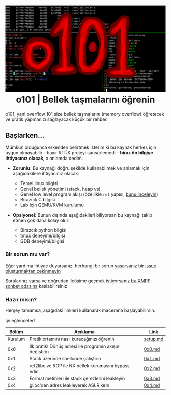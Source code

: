 <h1 align="center">
  <img width="640px" src="assets/banner.png">
  </br>
  o101 | Bellek taşmalarını öğrenin
</h1>

o101, yani overflow 101 size bellek taşmalarını (memory overflow) öğretecek 
ve pratik yapmanızı sağlayacak küçük bir rehber.

## Başlarken...
Mümkün olduğunca erkenden belirtmek isterim ki bu kaynak herkes için uygun
olmayabilir - hayır RTÜK projeyi sansürlemedi - **biraz ön bilgiye ihtiyacınız olacak**,
o anlamda dedim.

- **Zorunlu:** Bu kaynağı doğru şekilde kullanabilmek ve anlamak için aşağıdakilere ihtiyacınız olacak:
    * Temel linux bilgisi
    * Genel bellek yönetimi (stack, heap vs)
    * Genel low level program akışı (özellikle `ret` yapısı, [bunu inceleyin](https://youtu.be/e46wHUjNDjE))
    * Birazcık C bilgisi
    * Lab için QEMU/KVM kurulumu

- **Opsiyonel:** Bunun dışında aşağıdakileri biliyorsan bu kaynağı takip etmen çok daha kolay olur:
    * Birazcık python bilgisi
    * tmux deneyimi/bilgisi
    * GDB deneyimi/bilgisi

### Bir sorun mu var? 
Eğer yardıma ihtiyaç duyarsanız, herhangi bir sorun yaşarsanız
bir [issue oluşturmaktan çekinmeyin](https://github.com/ngn13/o101/issues)

Sorularınız varsa ve doğrudan iletişime geçmek istiyorsanız [bu XMPP sohbet odasına](xmpp:penguintux@conference.jabbers.one)
katılabilirsiniz

### Hazır mısın?
Herşey tamamsa, aşağıdaki linkleri kullanarak macerana başlayabilirsin.

İyi eğlenceler!

| Bölüm           | Açıklama                                                  | Link                        |
| --------------- | --------------------------------------------------------- | --------------------------- |
| Kurulum         | Pratik ortamını nasıl kuracağınızı öğrenin                | [setup.md](docs/setup.md)   |
| 0x0             | İlk pratik! Dönüş adresi ile programın akışını değiştirin | [0x0.md](docs/0x0.md)       |
| 0x1             | Stack üzerinde shellcode çalıştırın                       | [0x1.md](docs/0x1.md)       |
| 0x2             | ret2libc ve ROP ile NX bellek korumasını bypass edin      | [0x2.md](docs/0x2.md)       |
| 0x3             | Format metinleri ile stack çerezlerini leakleyin          | [0x3.md](docs/0x3.md)       |
| 0x4             | glibc'den adres leakleyerek ASLR kırın                    | [0x4.md](docs/0x4.md)       |
